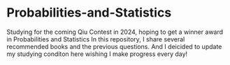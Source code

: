 # Probabilities-and-Statistics
Studying for the coming Qiu Contest in 2024, hoping to get a winner award in Probabilities and Statistics
 In this repository, I share several recommended books and the previous questions.
And I deicided to update my studying conditon here wishing I make progress every day! 
